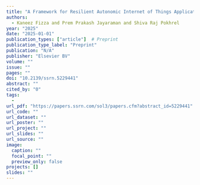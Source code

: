 ```yaml
---
title: "A Framework for Resilient Autonomic Internet of Things Applications"
authors:
  - Kaneez Fizza and Prem Prakash Jayaraman and Shiva Raj Pokhrel
year: "2025"
date: "2025-01-01"
publication_types: ["article"]  # Preprint
publication_type_label: "Preprint"
publication: "N/A"
publisher: "Elsevier BV"
volume: ""
issue: ""
pages: ""
doi: "10.2139/ssrn.5229441"
abstract: ""
cited_by: "0"
tags:
  - 
url_pdf: "https://papers.ssrn.com/sol3/papers.cfm?abstract_id=5229441"
url_code: ""
url_dataset: ""
url_poster: ""
url_project: ""
url_slides: ""
url_source: ""
image:
  caption: ""
  focal_point: ""
  preview_only: false
projects: []
slides: ""
---
```


